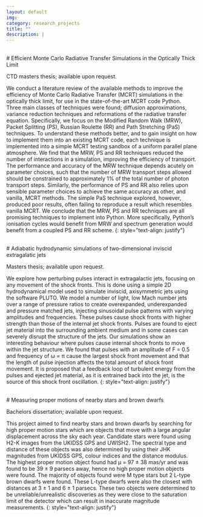 ```yaml
---
layout: default
img:
category: research_projects
title: ""
description: |
---
```


<br>
# Efficient Monte Carlo Radiative Transfer Simulations in the Optically Thick Limit

CTD masters thesis; available upon request.

We conduct a literature review of the available
methods to improve the efficiency of Monte Carlo Radiative Transfer (MCRT)
simulations in the optically thick limit, for use in the state-of-the-art MCRT
code Python. Three main classes of techniques were found; diffusion
approximations, variance reduction techniques and reformations of the radiative
transfer equation. Specifically, we focus on the Modified Random Walk (MRW),
Packet Splitting (PS), Russian Roulette (RR) and Path Stretching (PaS)
techniques. To understand these methods better, and to gain insight on how to
implement them into an existing MCRT code, each technique is implemented into a
simple MCRT testing sandbox of a uniform parallel plane atmosphere. We find that
the MRW, PS and RR techniques reduced the number of interactions in a simulation,
improving the efficiency of transport. The performance and accuracy of the MRW
technique depends acutely on parameter choices, such that the number of MRW
transport steps allowed should be constrained to approximately 1% of the total
number of photon transport steps. Similarly, the performance
of PS and RR also relies upon sensible parameter choices to achieve the same
accuracy as other, and vanilla, MCRT methods. The simple PaS technique explored,
however, produced poor results, often failing to reproduce a result which
resembles vanilla MCRT. We conclude that the MRW, PS and RR techniques are all
promising techniques to implement into Python. More specifically, Python’s
ionisation cycles would benefit from MRW and spectrum generation would benefit
from a coupled PS and RR scheme.
{: style="text-align: justify"}

<br>
# Adiabatic hydrodynamic simulations of two-dimensional inviscid extragalatic jets
<!-- {: style="text-align: justify" } -->

Masters thesis; available upon request.
<!-- {: style="text-align: justify"} -->

We explore how perturbing pulses interact in extragalactic jets, focusing on
any movement of the shock fronts. This is done using a simple 2D
hydrodynamical model used to simulate inviscid, axisymmetric jets using the
software PLUTO. We model a number of light, low Mach number jets over a
range of pressure ratios to create overexpanded, underexpanded and pressure
matched jets, injecting sinusoidal pulse patterns with varying amplitudes and
frequencies. These pulses cause shock fronts with higher strength than those of
the internal jet shock fronts. Pulses are found to eject jet material into the
surrounding ambient medium and in some cases can severely disrupt the structure
of the jets. Our simulations show an interesting behaviour where pulses cause
internal shock fronts to move within the jet structure. We found that pulses
with an amplitude of F = 0.5 and frequency of ω = π cause the largest shock front
movement and that the length of pulse injection affects the total amount of
shock front movement. It is proposed that a feedback loop of turbulent energy
from the pulses and ejected jet material, as it is entrained back into the jet,
is the source of this shock front oscillation.
{: style="text-align: justify"}

<br>
# Measuring proper motions of nearby stars and brown dwarfs
<!-- {: style="text-align: justify" } -->

Bachelors dissertation; available upon request.
<!-- {: style="text-align: justify" } -->

This project aimed to find nearby stars and brown dwarfs by searching for high
proper motion stars which are objects that move with a large angular displacement
across the sky each year. Candidate stars were found using H2-K images
from the UKIDSS GPS and UWISH2. The spectral type and distance of these objects
was also determined by using their JHK magnitudes from UKIDSS GPS, colour indices
and the distance modulus. The highest proper motion object found had µ = 97 ± 38 mas/yr
and was found to be 39 ± 9 parsecs away, hence no  high proper motion objects
were found. The majority of objects found were M type stars but 2 L-type brown dwarfs
were found. These L-type dwarfs were also the closest with distances at 3 ± 1 and
6 ± 1 parsecs. These two objects were determined to be unreliable/unrealistic
discoveries as they were close to the saturation limit of the detector which can
result in inaccurate magnitude measurements.
{: style="text-align: justify"}
